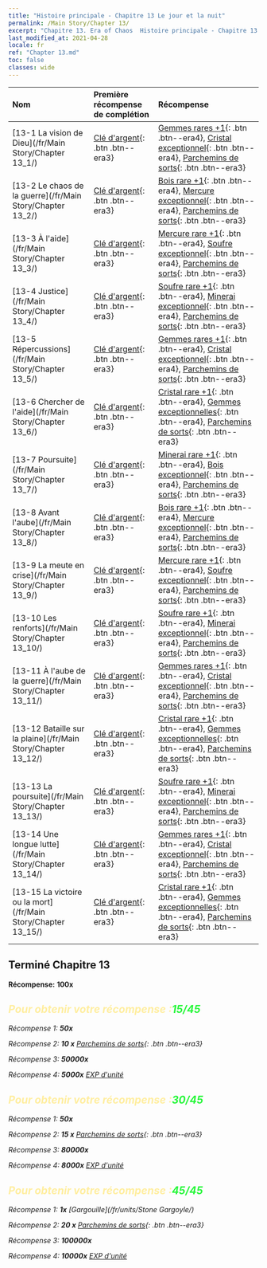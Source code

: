 ```yaml
---
title: "Histoire principale - Chapitre 13 Le jour et la nuit"
permalink: /Main Story/Chapter 13/
excerpt: "Chapitre 13. Era of Chaos  Histoire principale - Chapitre 13. Le jour et la nuit"
last_modified_at: 2021-04-28
locale: fr
ref: "Chapter 13.md"
toc: false
classes: wide
---
```


  | Nom |  Première récompense de complétion | Récompense |
  |:------------|:------------|:------------| 
  | [13-1 La vision de Dieu](/fr/Main Story/Chapter 13_1/) | [Clé d'argent](/ItemsFR/con_693/){: .btn .btn--era3} | [Gemmes rares +1](/ItemsFR/mat_44/){: .btn .btn--era4}, [Cristal exceptionnel](/ItemsFR/mat_38/){: .btn .btn--era4}, [Parchemins de sorts](/ItemsFR/con_694/){: .btn .btn--era3} |
  | [13-2 Le chaos de la guerre](/fr/Main Story/Chapter 13_2/) | [Clé d'argent](/ItemsFR/con_693/){: .btn .btn--era3} | [Bois rare +1](/ItemsFR/mat_41/){: .btn .btn--era4}, [Mercure exceptionnel](/ItemsFR/mat_35/){: .btn .btn--era4}, [Parchemins de sorts](/ItemsFR/con_694/){: .btn .btn--era3} |
  | [13-3 À l'aide](/fr/Main Story/Chapter 13_3/) | [Clé d'argent](/ItemsFR/con_693/){: .btn .btn--era3} | [Mercure rare +1](/ItemsFR/mat_42/){: .btn .btn--era4}, [Soufre exceptionnel](/ItemsFR/mat_36/){: .btn .btn--era4}, [Parchemins de sorts](/ItemsFR/con_694/){: .btn .btn--era3} |
  | [13-4 Justice](/fr/Main Story/Chapter 13_4/) | [Clé d'argent](/ItemsFR/con_693/){: .btn .btn--era3} | [Soufre rare +1](/ItemsFR/mat_43/){: .btn .btn--era4}, [Minerai exceptionnel](/ItemsFR/mat_33/){: .btn .btn--era4}, [Parchemins de sorts](/ItemsFR/con_694/){: .btn .btn--era3} |
  | [13-5 Répercussions](/fr/Main Story/Chapter 13_5/) | [Clé d'argent](/ItemsFR/con_693/){: .btn .btn--era3} | [Gemmes rares +1](/ItemsFR/mat_44/){: .btn .btn--era4}, [Cristal exceptionnel](/ItemsFR/mat_38/){: .btn .btn--era4}, [Parchemins de sorts](/ItemsFR/con_694/){: .btn .btn--era3} |
  | [13-6 Chercher de l'aide](/fr/Main Story/Chapter 13_6/) | [Clé d'argent](/ItemsFR/con_693/){: .btn .btn--era3} | [Cristal rare +1](/ItemsFR/mat_45/){: .btn .btn--era4}, [Gemmes exceptionnelles](/ItemsFR/mat_37/){: .btn .btn--era4}, [Parchemins de sorts](/ItemsFR/con_694/){: .btn .btn--era3} |
  | [13-7 Poursuite](/fr/Main Story/Chapter 13_7/) | [Clé d'argent](/ItemsFR/con_693/){: .btn .btn--era3} | [Minerai rare +1](/ItemsFR/mat_40/){: .btn .btn--era4}, [Bois exceptionnel](/ItemsFR/mat_34/){: .btn .btn--era4}, [Parchemins de sorts](/ItemsFR/con_694/){: .btn .btn--era3} |
  | [13-8 Avant l'aube](/fr/Main Story/Chapter 13_8/) | [Clé d'argent](/ItemsFR/con_693/){: .btn .btn--era3} | [Bois rare +1](/ItemsFR/mat_41/){: .btn .btn--era4}, [Mercure exceptionnel](/ItemsFR/mat_35/){: .btn .btn--era4}, [Parchemins de sorts](/ItemsFR/con_694/){: .btn .btn--era3} |
  | [13-9 La meute en crise](/fr/Main Story/Chapter 13_9/) | [Clé d'argent](/ItemsFR/con_693/){: .btn .btn--era3} | [Mercure rare +1](/ItemsFR/mat_42/){: .btn .btn--era4}, [Soufre exceptionnel](/ItemsFR/mat_36/){: .btn .btn--era4}, [Parchemins de sorts](/ItemsFR/con_694/){: .btn .btn--era3} |
  | [13-10 Les renforts](/fr/Main Story/Chapter 13_10/) | [Clé d'argent](/ItemsFR/con_693/){: .btn .btn--era3} | [Soufre rare +1](/ItemsFR/mat_43/){: .btn .btn--era4}, [Minerai exceptionnel](/ItemsFR/mat_33/){: .btn .btn--era4}, [Parchemins de sorts](/ItemsFR/con_694/){: .btn .btn--era3} |
  | [13-11 À l'aube de la guerre](/fr/Main Story/Chapter 13_11/) | [Clé d'argent](/ItemsFR/con_693/){: .btn .btn--era3} | [Gemmes rares +1](/ItemsFR/mat_44/){: .btn .btn--era4}, [Cristal exceptionnel](/ItemsFR/mat_38/){: .btn .btn--era4}, [Parchemins de sorts](/ItemsFR/con_694/){: .btn .btn--era3} |
  | [13-12 Bataille sur la plaine](/fr/Main Story/Chapter 13_12/) | [Clé d'argent](/ItemsFR/con_693/){: .btn .btn--era3} | [Cristal rare +1](/ItemsFR/mat_45/){: .btn .btn--era4}, [Gemmes exceptionnelles](/ItemsFR/mat_37/){: .btn .btn--era4}, [Parchemins de sorts](/ItemsFR/con_694/){: .btn .btn--era3} |
  | [13-13 La poursuite](/fr/Main Story/Chapter 13_13/) | [Clé d'argent](/ItemsFR/con_693/){: .btn .btn--era3} | [Soufre rare +1](/ItemsFR/mat_43/){: .btn .btn--era4}, [Minerai exceptionnel](/ItemsFR/mat_33/){: .btn .btn--era4}, [Parchemins de sorts](/ItemsFR/con_694/){: .btn .btn--era3} |
  | [13-14 Une longue lutte](/fr/Main Story/Chapter 13_14/) | [Clé d'argent](/ItemsFR/con_693/){: .btn .btn--era3} | [Gemmes rares +1](/ItemsFR/mat_44/){: .btn .btn--era4}, [Cristal exceptionnel](/ItemsFR/mat_38/){: .btn .btn--era4}, [Parchemins de sorts](/ItemsFR/con_694/){: .btn .btn--era3} |
  | [13-15 La victoire ou la mort](/fr/Main Story/Chapter 13_15/) | [Clé d'argent](/ItemsFR/con_693/){: .btn .btn--era3} | [Cristal rare +1](/ItemsFR/mat_45/){: .btn .btn--era4}, [Gemmes exceptionnelles](/ItemsFR/mat_37/){: .btn .btn--era4}, [Parchemins de sorts](/ItemsFR/con_694/){: .btn .btn--era3} |


## Terminé Chapitre 13

 **Récompense:**  **100x** <i class="fas fa-gem"/>



## <span style="color: #ffeea0">Pour obtenir votre récompense :</span><span style="color: #27f73a">15/45</span>

 Récompense 1:  **50x** <i class="fas fa-gem"/>

 Récompense 2: **10 x** [Parchemins de sorts](/ItemsFR/con_694/){: .btn .btn--era3}

 Récompense 3:  **50000x** <i class="fas fa-coins"/>

 Récompense 4:  **5000x** [EXP d'unité](/ItemsFR/con_902/)



## <span style="color: #ffeea0">Pour obtenir votre récompense :</span><span style="color: #27f73a">30/45</span>

 Récompense 1:  **50x** <i class="fas fa-gem"/>

 Récompense 2: **15 x** [Parchemins de sorts](/ItemsFR/con_694/){: .btn .btn--era3}

 Récompense 3:  **80000x** <i class="fas fa-coins"/>

 Récompense 4:  **8000x** [EXP d'unité](/ItemsFR/con_902/)



## <span style="color: #ffeea0">Pour obtenir votre récompense :</span><span style="color: #27f73a">45/45</span>

 Récompense 1:  **1x** [Gargouille](/fr/units/Stone Gargoyle/)

 Récompense 2: **20 x** [Parchemins de sorts](/ItemsFR/con_694/){: .btn .btn--era3}

 Récompense 3:  **100000x** <i class="fas fa-coins"/>

 Récompense 4:  **10000x** [EXP d'unité](/ItemsFR/con_902/)

